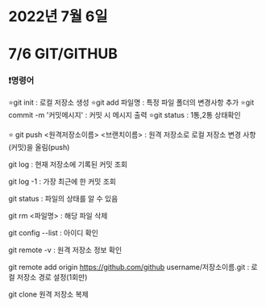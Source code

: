 # 2022년 7월 6일



# 7/6 GIT/GITHUB

### :exclamation:명령어

:star:git init : 로컬 저장소 생성
:star:git add 파일명 : 특정 파일 폴더의 변경사항 추가
:star:git commit -m '커밋메시지' : 커밋 시 메시지 출력
:star:git status : 1통,2통 상태확인

:star: git push <원격저장소이름> <브랜치이름> : 원격 저장소로 로컬 저장소 변경 사항(커밋)을 올림(push)

 git log : 현재 저장소에 기록된 커밋 조회

 git log -1 : 가장 최근에 한 커밋 조회

 git status : 파일의 상태를 알 수 있음

 git rm <파일명> : 해당 파일 삭제

 git config --list : 아이디 확인

 git remote -v : 원격 저장소 정보 확인

 git remote add origin https://github.com/github username/저장소이름.git  : 로컬 저장소 경로 설정(1회만)

 git clone <url>원격 저장소 복제